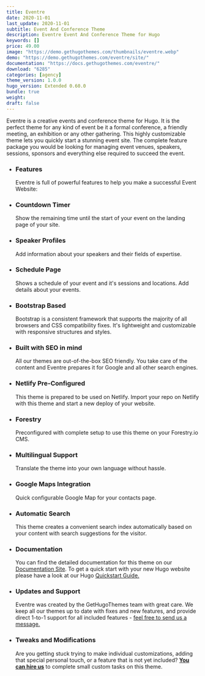 ```yaml
---
title: Eventre
date: 2020-11-01
last_update: 2020-11-01
subtitle: Event And Conference Theme
description: Eventre Event And Conference Theme for Hugo
keywords: []
price: 49.00
image: "https://demo.gethugothemes.com/thumbnails/eventre.webp"
demo: "https://demo.gethugothemes.com/eventre/site/"
documentation: "https://docs.gethugothemes.com/eventre/"
download: "6285"
categories: [agency]
theme_version: 1.0.0
hugo_version: Extended 0.60.0
bundle: true
weight:
draft: false
---
```


Eventre is a creative events and conference theme for Hugo. It is the perfect theme for any kind of event be it a formal conference, a friendly meeting, an exhibition or any other gathering. This highly customizable theme lets you quickly start a stunning event site. The complete feature package you would be looking for managing event venues, speakers, sessions, sponsors and everything else required to succeed the event.

- ### Features

  Eventre is full of powerful features to help you make a successful Event Website:

- ### Countdown Timer

  Show the remaining time until the start of your event on the landing page of your site.

- ### Speaker Profiles

  Add information about your speakers and their fields of expertise.

- ### Schedule Page

  Shows a schedule of your event and it's sessions and locations. Add details about your events.

- ### Bootstrap Based

  Bootstrap is a consistent framework that supports the majority of all browsers and CSS compatibility fixes. It's lightweight and customizable with responsive structures and styles.

- ### Built with SEO in mind

  All our themes are out-of-the-box SEO friendly. You take care of the content and Eventre prepares it for Google and all other search engines.

- ### Netlify Pre-Configured

  This theme is prepared to be used on Netlify. Import your repo on Netlify with this theme and start a new deploy of your website.

- ### Forestry

  Preconfigured with complete setup to use this theme on your Forestry.io CMS.

- ### Multilingual Support

  Translate the theme into your own language without hassle.

- ### Google Maps Integration

  Quick configurable Google Map for your contacts page.

- ### Automatic Search

  This theme creates a convenient search index automatically based on your content with search suggestions for the visitor.

- ### Documentation

  You can find the detailed documentation for this theme on our [Documentation Site](https://docs.gethugothemes.com/). To get a quick start with your new Hugo website please have a look at our Hugo [Quickstart Guide.](https://docs.gethugothemes.com/guide/)

- ### Updates and Support

  Eventre was created by the GetHugoThemes team with great care. We keep all our themes up to date with fixes and new features, and provide direct 1-to-1 support for all included features - [feel free to send us a message.](/contact)

- ### Tweaks and Modifications

  Are you getting stuck trying to make individual customizations, adding that special personal touch, or a feature that is not yet included? **[You can hire us](/contact)** to complete small custom tasks on this theme.
